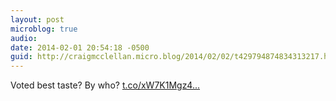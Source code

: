 ```yaml
---
layout: post
microblog: true
audio: 
date: 2014-02-01 20:54:18 -0500
guid: http://craigmcclellan.micro.blog/2014/02/02/t429794874834313217.html
---
```

Voted best taste? By who? [t.co/xW7K1Mgz4...](http://t.co/xW7K1Mgz4t)
